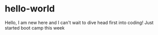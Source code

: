 # hello-world
Hello, I am new here and I can't wait to dive head first into coding!
Just started boot camp this week
